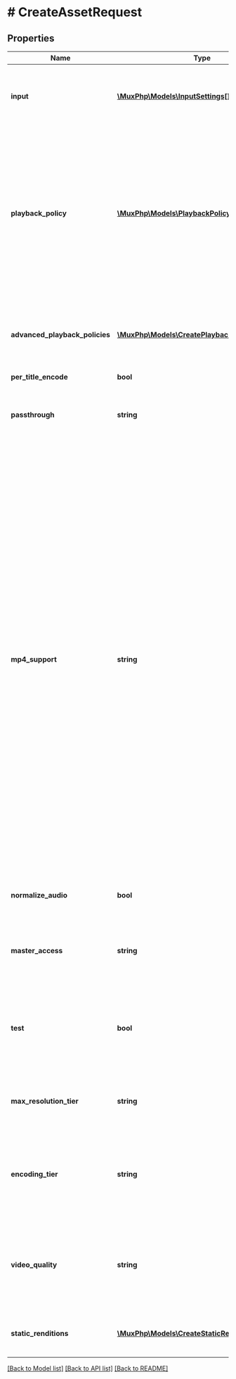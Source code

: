 # # CreateAssetRequest

## Properties

Name | Type | Description | Notes
------------ | ------------- | ------------- | -------------
**input** | [**\MuxPhp\Models\InputSettings[]**](InputSettings.md) | An array of objects that each describe an input file to be used to create the asset. As a shortcut, input can also be a string URL for a file when only one input file is used. See &#x60;input[].url&#x60; for requirements. | [optional]
**playback_policy** | [**\MuxPhp\Models\PlaybackPolicy[]**](PlaybackPolicy.md) | An array of playback policy names that you want applied to this asset and available through &#x60;playback_ids&#x60;. Options include:  * &#x60;\&quot;public\&quot;&#x60; (anyone with the playback URL can stream the asset). * &#x60;\&quot;signed\&quot;&#x60; (an additional access token is required to play the asset).  If no &#x60;playback_policy&#x60; is set, the asset will have no playback IDs and will therefore not be playable. For simplicity, a single string name can be used in place of the array in the case of only one playback policy. | [optional]
**advanced_playback_policies** | [**\MuxPhp\Models\CreatePlaybackIDRequest[]**](CreatePlaybackIDRequest.md) | An array of playback policy objects that you want applied to this asset and available through &#x60;playback_ids&#x60;. &#x60;advanced_playback_policies&#x60; must be used instead of &#x60;playback_policy&#x60; when creating a DRM playback ID. | [optional]
**per_title_encode** | **bool** |  | [optional]
**passthrough** | **string** | Arbitrary user-supplied metadata that will be included in the asset details and related webhooks. Can be used to store your own ID for a video along with the asset. **Max: 255 characters**. | [optional]
**mp4_support** | **string** | Specify what level of support for mp4 playback. You may not enable both &#x60;mp4_support&#x60; and  &#x60;static_renditions&#x60;.  * The &#x60;capped-1080p&#x60; option produces a single MP4 file, called &#x60;capped-1080p.mp4&#x60;, with the video resolution capped at 1080p. This option produces an &#x60;audio.m4a&#x60; file for an audio-only asset. * The &#x60;audio-only&#x60; option produces a single M4A file, called &#x60;audio.m4a&#x60; for a video or an audio-only asset. MP4 generation will error when this option is specified for a video-only asset. * The &#x60;audio-only,capped-1080p&#x60; option produces both the &#x60;audio.m4a&#x60; and &#x60;capped-1080p.mp4&#x60; files. Only the &#x60;capped-1080p.mp4&#x60; file is produced for a video-only asset, while only the &#x60;audio.m4a&#x60; file is produced for an audio-only asset.  The &#x60;standard&#x60;(deprecated) option produces up to three MP4 files with different levels of resolution (&#x60;high.mp4&#x60;, &#x60;medium.mp4&#x60;, &#x60;low.mp4&#x60;, or &#x60;audio.m4a&#x60; for an audio-only asset).  MP4 files are not produced for &#x60;none&#x60; (default).  In most cases you should use our default HLS-based streaming playback (&#x60;{playback_id}.m3u8&#x60;) which can automatically adjust to viewers&#39; connection speeds, but an mp4 can be useful for some legacy devices or downloading for offline playback. See the [Download your videos guide](https://docs.mux.com/guides/enable-static-mp4-renditions) for more information. | [optional]
**normalize_audio** | **bool** | Normalize the audio track loudness level. This parameter is only applicable to on-demand (not live) assets. | [optional] [default to false]
**master_access** | **string** | Specify what level (if any) of support for master access. Master access can be enabled temporarily for your asset to be downloaded. See the [Download your videos guide](https://docs.mux.com/guides/enable-static-mp4-renditions) for more information. | [optional]
**test** | **bool** | Marks the asset as a test asset when the value is set to true. A Test asset can help evaluate the Mux Video APIs without incurring any cost. There is no limit on number of test assets created. Test asset are watermarked with the Mux logo, limited to 10 seconds, deleted after 24 hrs. | [optional]
**max_resolution_tier** | **string** | Max resolution tier can be used to control the maximum &#x60;resolution_tier&#x60; your asset is encoded, stored, and streamed at. If not set, this defaults to &#x60;1080p&#x60;. | [optional]
**encoding_tier** | **string** | This field is deprecated. Please use &#x60;video_quality&#x60; instead. The encoding tier informs the cost, quality, and available platform features for the asset. The default encoding tier for an account can be set in the Mux Dashboard. [See the video quality guide for more details.](https://docs.mux.com/guides/use-video-quality-levels) | [optional]
**video_quality** | **string** | The video quality controls the cost, quality, and available platform features for the asset. The default video quality for an account can be set in the Mux Dashboard. This field replaces the deprecated &#x60;encoding_tier&#x60; value. [See the video quality guide for more details.](https://docs.mux.com/guides/use-video-quality-levels) | [optional]
**static_renditions** | [**\MuxPhp\Models\CreateStaticRenditionRequest[]**](CreateStaticRenditionRequest.md) | An array of static renditions to create for this asset. You may not enable both &#x60;static_renditions&#x60; and &#x60;mp4_support&#x60; | [optional]

[[Back to Model list]](../../README.md#models) [[Back to API list]](../../README.md#endpoints) [[Back to README]](../../README.md)
